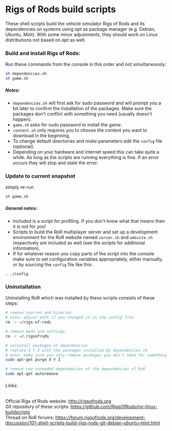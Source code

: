 # Rigs of Rods build scripts
These shell scripts build the vehicle simulator Rigs of Rods and its dependencies on systems using *apt* as package manager (e.g. Debian, Ubuntu, Mint).
With some minor adjustments, they should work on Linux distributions not based on *apt* as well.

### Build and install Rigs of Rods:
Run these commands from the console in this order and not simultaneously:
```sh
sh dependencies.sh
sh game.sh
```

##### Notes:
* `dependencies.sh` will first ask for sudo password and will prompt you a bit later to confirm the installation of the packages. Make sure the packages don't conflict with something you need (usually doesn't happen).
* `game.sh` asks for sudo password to install the game.  
* `content.sh` only requires you to choose the content you want to download in the beginning.
* To change default directories and *make* parameters edit the `config` file (optional).
* Depending on your hardware and internet speed this can take quite a while. As long as the scripts are running everything is fine. If an error occurs they will stop and state the error.


### Update to current snapshot
simply re-run
```sh
sh game.sh
```

##### General notes:
* Included is a script for profiling. If you don't know what that means then it is not for you!
* Scripts to build the RoR multiplayer server and set up a development environment for the RoR website named `server.sh` and `website.sh`  respectively are included as well (see the scripts for additional information).
* If for whatever reason you copy parts of the script into the console make sure to set configuration
variables appropriately, either manually, or by *sourcing* the `config` file like this:
```
. ./config
```

### Uninstallation

Uninstalling RoR which was installed by these scripts consists of these steps:  

```sh
# remove sources and binaries
# note: adjust path if you changed it in the config file
rm -r ~/rigs-of-rods

# remove mods and settings
rm -r ~/.rigsofrods

# uninstall packages of dependencies
# replace X Y Z with the packages installed by dependencies.sh
# note: make sure you only remove packages you don't need for something else
sudo apt-get purge X Y Z

# remove now unneeded dependencies of the dependencies of RoR
sudo apt-get autoremove
```

###### Links:
Official Rigs of Rods website: http://rigsofrods.org  
Git repository of these scripts: https://github.com/RigsOfRods/ror-linux-buildscripts  
Thread on RoR forums: https://forum.rigsofrods.org/development-discussion/101-shell-scripts-build-rigs-rods-git-debian-ubuntu-mint.html
